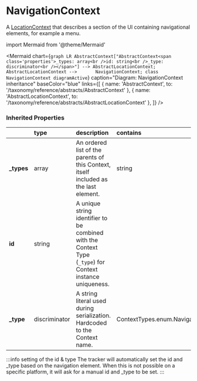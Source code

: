 # NavigationContext

A [LocationContext](/taxonomy/reference/location-contexts/overview.md) that describes a section of the UI containing navigational elements, for example a menu.

import Mermaid from '@theme/Mermaid'

<Mermaid chart={`
    graph LR
      AbstractContext["AbstractContext<span class='properties'>_types: array<br />id: string<br />_type: discriminator<br /></span>"] --> AbstractLocationContext;
      AbstractLocationContext -->       NavigationContext;
    class NavigationContext diagramActive
  `}
  caption="Diagram: NavigationContext inheritance"
  baseColor="blue"
  links={[
{ name: 'AbstractContext', to: '/taxonomy/reference/abstracts/AbstractContext' }, { name: 'AbstractLocationContext', to: '/taxonomy/reference/abstracts/AbstractLocationContext' },   ]}
/>

### Inherited Properties

|             | type          | description                                                                                                | contains                            |
|:------------|:--------------|:-----------------------------------------------------------------------------------------------------------|:------------------------------------|
| **\_types** | array         | An ordered list of the parents of this Context, itself included as the last element.                       | string                              |
| **id**      | string        | A unique string identifier to be combined with the Context Type (`_type`) for Context instance uniqueness. |                                     |
| **\_type**  | discriminator | A string literal used during serialization. Hardcoded to the Context name.                                 | ContextTypes.enum.NavigationContext |

:::info setting of the id & type
The tracker will automatically set the id and _type based on the navigation element. When this is not possible on a specific platform, it will ask for a manual id and _type to be set.
:::
